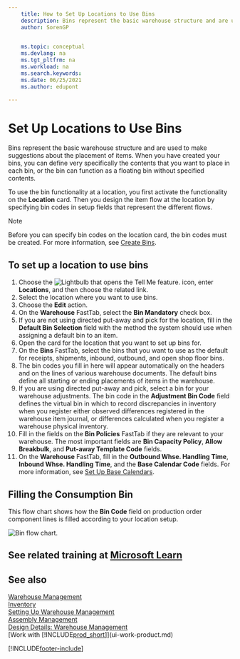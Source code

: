 ```yaml
---
    title: How to Set Up Locations to Use Bins
    description: Bins represent the basic warehouse structure and are used to make suggestions about the placement and location of items. 
    author: SorenGP

    
    ms.topic: conceptual
    ms.devlang: na
    ms.tgt_pltfrm: na
    ms.workload: na
    ms.search.keywords:
    ms.date: 06/25/2021
    ms.author: edupont

---
```

# Set Up Locations to Use Bins

Bins represent the basic warehouse structure and are used to make suggestions about the placement of items. When you have created your bins, you can define very specifically the contents that you want to place in each bin, or the bin can function as a floating bin without specified contents.  

To use the bin functionality at a location, you first activate the functionality on the **Location** card. Then you design the item flow at the location by specifying bin codes in setup fields that represent the different flows.  

> [!NOTE]  
>  Before you can specify bin codes on the location card, the bin codes must be created. For more information, see [Create Bins](warehouse-how-to-create-individual-bins.md).  

## To set up a location to use bins

1.  Choose the ![Lightbulb that opens the Tell Me feature.](media/ui-search/search_small.png "Tell me what you want to do") icon, enter **Locations**, and then choose the related link.  
2.  Select the location where you want to use bins.  
3.  Choose the **Edit** action.  
4.  On the **Warehouse** FastTab, select the **Bin Mandatory** check box.  
5.  If you are not using directed put-away and pick for the location, fill in the **Default Bin Selection** field with the method the system should use when assigning a default bin to an item.  
6.  Open the card for the location that you want to set up bins for.
7.  On the **Bins** FastTab, select the bins that you want to use as the default for receipts, shipments, inbound, outbound, and open shop floor bins.  
8.  The bin codes you fill in here will appear automatically on the headers and on the lines of various warehouse documents. The default bins define all starting or ending placements of items in the warehouse.  
9.  If you are using directed put-away and pick, select a bin for your warehouse adjustments. The bin code in the **Adjustment Bin Code** field defines the virtual bin in which to record discrepancies in inventory when you register either observed differences registered in the warehouse item journal, or differences calculated when you register a warehouse physical inventory.  
10. Fill in the fields on the **Bin Policies** FastTab if they are relevant to your warehouse. The most important fields are **Bin Capacity Policy**, **Allow Breakbulk**, and **Put-away Template Code** fields.  
11. On the **Warehouse** FastTab, fill in the **Outbound Whse. Handling Time**, **Inbound Whse. Handling Time**, and the **Base Calendar Code** fields. For more information, see [Set Up Base Calendars](across-how-to-assign-base-calendars.md).

## Filling the Consumption Bin

This flow chart shows how the **Bin Code** field on production order component lines is filled according to your location setup.

![Bin flow chart.](media/binflow.png "BinFlow")  

## See related training at [Microsoft Learn](/learn/modules/configure-bins-location/)

## See also

[Warehouse Management](warehouse-manage-warehouse.md)  
[Inventory](inventory-manage-inventory.md)  
[Setting Up Warehouse Management](warehouse-setup-warehouse.md)     
[Assembly Management](assembly-assemble-items.md)    
[Design Details: Warehouse Management](design-details-warehouse-management.md)  
[Work with [!INCLUDE[prod_short](includes/prod_short.md)]](ui-work-product.md)


[!INCLUDE[footer-include](includes/footer-banner.md)]